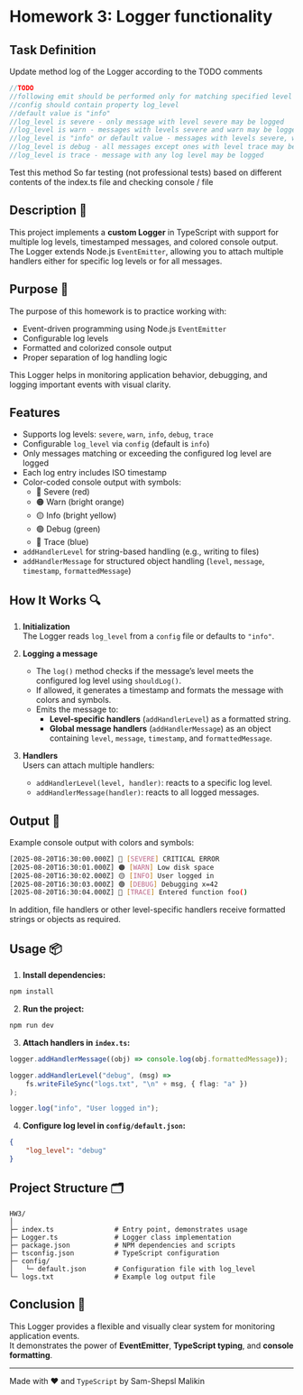 # Homework 3: Logger functionality

## Task Definition

Update method log of the Logger according to the TODO comments

```ts
//TODO
//following emit should be performed only for matching specified level
//config should contain property log_level
//default value is "info"
//log_level is severe - only message with level severe may be logged
//log_level is warn - messages with levels severe and warn may be logged
//log_level is "info" or default value - messages with levels severe, warn and info may be logged
//log_level is debug - all messages except ones with level trace may be logged
//log_level is trace - message with any log level may be logged
```

Test this method
So far testing (not professional tests) based on different contents of the index.ts file and checking console / file

## Description 📝

This project implements a **custom Logger** in TypeScript with support for multiple log levels, timestamped messages, and colored console output. The Logger extends Node.js `EventEmitter`, allowing you to attach multiple handlers either for specific log levels or for all messages.

## Purpose 🎯

The purpose of this homework is to practice working with:

-   Event-driven programming using Node.js `EventEmitter`
-   Configurable log levels
-   Formatted and colorized console output
-   Proper separation of log handling logic

This Logger helps in monitoring application behavior, debugging, and logging important events with visual clarity.

## Features

-   Supports log levels: `severe`, `warn`, `info`, `debug`, `trace`
-   Configurable `log_level` via `config` (default is `info`)
-   Only messages matching or exceeding the configured log level are logged
-   Each log entry includes ISO timestamp
-   Color-coded console output with symbols:
    -   🔴 Severe (red)
    -   🟠 Warn (bright orange)
    -   🟡 Info (bright yellow)
    -   🟢 Debug (green)
    -   🔵 Trace (blue)
-   `addHandlerLevel` for string-based handling (e.g., writing to files)
-   `addHandlerMessage` for structured object handling (`level`, `message`, `timestamp`, `formattedMessage`)

## How It Works 🔍

1. **Initialization**  
   The Logger reads `log_level` from a `config` file or defaults to `"info"`.

2. **Logging a message**

    - The `log()` method checks if the message’s level meets the configured log level using `shouldLog()`.
    - If allowed, it generates a timestamp and formats the message with colors and symbols.
    - Emits the message to:
        - **Level-specific handlers** (`addHandlerLevel`) as a formatted string.
        - **Global message handlers** (`addHandlerMessage`) as an object containing `level`, `message`, `timestamp`, and `formattedMessage`.

3. **Handlers**  
   Users can attach multiple handlers:
    - `addHandlerLevel(level, handler)`: reacts to a specific log level.
    - `addHandlerMessage(handler)`: reacts to all logged messages.

## Output 📜

Example console output with colors and symbols:

```sh
[2025-08-20T16:30:00.000Z] 🔴 [SEVERE] CRITICAL ERROR
[2025-08-20T16:30:01.000Z] 🟠 [WARN] Low disk space
[2025-08-20T16:30:02.000Z] 🟡 [INFO] User logged in
[2025-08-20T16:30:03.000Z] 🟢 [DEBUG] Debugging x=42
[2025-08-20T16:30:04.000Z] 🔵 [TRACE] Entered function foo()
```

In addition, file handlers or other level-specific handlers receive formatted strings or objects as required.

## Usage 📦

1. **Install dependencies:**

```bash
npm install
```

2. **Run the project:**

```bash
npm run dev
```

3. **Attach handlers in `index.ts`:**

```ts
logger.addHandlerMessage((obj) => console.log(obj.formattedMessage));

logger.addHandlerLevel("debug", (msg) =>
	fs.writeFileSync("logs.txt", "\n" + msg, { flag: "a" })
);

logger.log("info", "User logged in");
```

4. **Configure log level in `config/default.json`:**

```json
{
	"log_level": "debug"
}
```

## Project Structure 🗂

```
HW3/
│
├─ index.ts               # Entry point, demonstrates usage
├─ Logger.ts              # Logger class implementation
├─ package.json           # NPM dependencies and scripts
├─ tsconfig.json          # TypeScript configuration
├─ config/
│   └─ default.json       # Configuration file with log_level
└─ logs.txt               # Example log output file
```

## Conclusion 🚀

This Logger provides a flexible and visually clear system for monitoring application events.  
It demonstrates the power of **EventEmitter**, **TypeScript typing**, and **console formatting**.

---

Made with ❤️ and `TypeScript` by Sam-Shepsl Malikin
